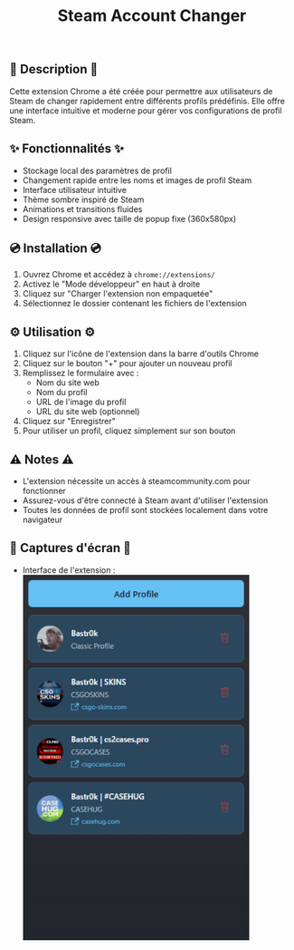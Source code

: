 <div align="center">
    <h1>Steam Account Changer</h1>

<br>
</div>

## :notebook: Description :notebook:

Cette extension Chrome a été créée pour permettre aux utilisateurs de Steam de changer rapidement entre différents profils prédéfinis. Elle offre une interface intuitive et moderne pour gérer vos configurations de profil Steam.

## :sparkles: Fonctionnalités :sparkles:

* Stockage local des paramètres de profil
* Changement rapide entre les noms et images de profil Steam
* Interface utilisateur intuitive
* Thème sombre inspiré de Steam
* Animations et transitions fluides
* Design responsive avec taille de popup fixe (360x580px)

## :cd: Installation :cd:

1. Ouvrez Chrome et accédez à `chrome://extensions/`
2. Activez le "Mode développeur" en haut à droite
3. Cliquez sur "Charger l'extension non empaquetée"
4. Sélectionnez le dossier contenant les fichiers de l'extension

## :gear: Utilisation :gear:

1. Cliquez sur l'icône de l'extension dans la barre d'outils Chrome
2. Cliquez sur le bouton "+" pour ajouter un nouveau profil
3. Remplissez le formulaire avec :
   - Nom du site web
   - Nom du profil
   - URL de l'image du profil
   - URL du site web (optionnel)
4. Cliquez sur "Enregistrer"
5. Pour utiliser un profil, cliquez simplement sur son bouton

## :warning: Notes :warning:

* L'extension nécessite un accès à steamcommunity.com pour fonctionner
* Assurez-vous d'être connecté à Steam avant d'utiliser l'extension
* Toutes les données de profil sont stockées localement dans votre navigateur

## :camera_flash: Captures d'écran :camera_flash:

* Interface de l'extension :
    <br>
    <img src="assets/screenshot.png" title="Interface de l'extension" width="400px"/>

